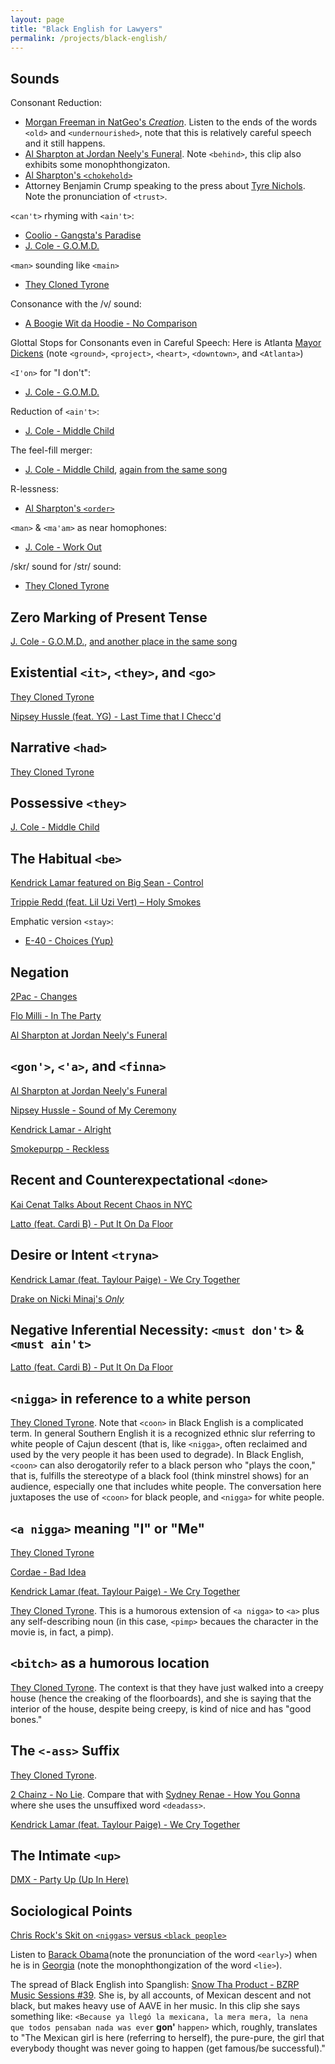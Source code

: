 ```yaml
---
layout: page
title: "Black English for Lawyers" 
permalink: /projects/black-english/
---
```

<base target = "_blank">

## Sounds
Consonant Reduction:
- [Morgan Freeman in NatGeo's _Creation_](assets/audio/7.mp3). Listen to the ends of the words `<old>` and `<undernourished>`, note that this is relatively careful speech and it still happens.
- [Al Sharpton at Jordan Neely's Funeral](assets/audio/11.mp3). Note `<behind>`, this clip also exhibits some monophthongizaton.
- [Al Sharpton's `<chokehold>`](assets/audio/12.mp3)
- Attorney Benjamin Crump speaking to the press about [Tyre Nichols](assets/audio/40.mp3). Note the pronunciation of `<trust>`.


`<can't>` rhyming with `<ain't>`: 
- [Coolio - Gangsta's Paradise](assets/audio/5.mp3)
- [J. Cole - G.O.M.D.](assets/audio/18.mp3)


`<man>` sounding like `<main>`
- [They Cloned Tyrone](assets/audio/48.mp3)


Consonance with the /v/ sound: 
- [A Boogie Wit da Hoodie - No Comparison](assets/audio/3.mp3)


Glottal Stops for Consonants even in Careful Speech: Here is Atlanta [Mayor Dickens](assets/audio/41.mp3) (note `<ground>`, `<project>`, `<heart>`, `<downtown>`, and `<Atlanta>`)


`<I'on>` for "I don't": 
- [J. Cole - G.O.M.D.](assets/audio/17.mp3)


Reduction of `<ain't>`: 
- [J. Cole - Middle Child](assets/audio/20.mp3)


The feel-fill merger: 
- [J. Cole - Middle Child](assets/audio/21.mp3), [again from the same song](assets/audio/22.mp3)


R-lessness: 
- [Al Sharpton's `<order>`](assets/audio/14.mp3)


`<man>` & `<ma'am>` as near homophones: 
- [J. Cole - Work Out](assets/audio/24.mp3)


/skr/ sound for /str/ sound: 
- [They Cloned Tyrone](assets/audio/49.mp3)



## Zero Marking of Present Tense
[J. Cole - G.O.M.D.](assets/audio/18.mp3), [and another place in the same song](assets/audio/19.mp3) 



## Existential `<it>`, `<they>`, and `<go>`
[They Cloned Tyrone](assets/audio/44.mp3)

[Nipsey Hussle (feat. YG) - Last Time that I Checc'd](assets/audio/33.mp3)



## Narrative `<had>`
[They Cloned Tyrone](assets/audio/47.mp3)



## Possessive `<they>`
[J. Cole - Middle Child](assets/audio/23.mp3)



## The Habitual `<be>`
[Kendrick Lamar featured on Big Sean - Control](assets/audio/4.mp3)


[Trippie Redd (feat. Lil Uzi Vert) – Holy Smokes](assets/audio/39.mp3)


Emphatic version `<stay>`: 
- [E-40 - Choices (Yup)](assets/audio/9.mp3)



## Negation
[2Pac - Changes](assets/audio/2.mp3)


[Flo Milli - In The Party](assets/audio/10.mp3)


[Al Sharpton at Jordan Neely's Funeral](assets/audio/13.mp3) 



## `<gon'>`, `<'a>`, and `<finna>`
[Al Sharpton at Jordan Neely's Funeral](assets/audio/15.mp3)


[Nipsey Hussle - Sound of My Ceremony](assets/audio/38.mp3)


[Kendrick Lamar - Alright](assets/audio/26.mp3)


[Smokepurpp - Reckless](assets/audio/36.mp3)



## Recent and Counterexpectational `<done>`
[Kai Cenat Talks About Recent Chaos in NYC](assets/audio/25.mp3)


[Latto (feat. Cardi B) - Put It On Da Floor](assets/audio/29.mp3)



## Desire or Intent `<tryna>`
[Kendrick Lamar (feat. Taylour Paige) - We Cry Together](assets/audio/28.mp3)


[Drake on Nicki Minaj's _Only_](assets/audio/31.mp3)



## Negative Inferential Necessity: `<must don't>` & `<must ain't>`
[Latto (feat. Cardi B) - Put It On Da Floor](assets/audio/30.mp3)



## `<nigga>` in reference to a white person
[They Cloned Tyrone](assets/audio/50.mp3). Note that `<coon>` in Black English is a complicated term. In general Southern English it is a recognized ethnic slur referring to white people of Cajun descent (that is, like `<nigga>`, often reclaimed and used by the very people it has been used to degrade). In Black English, `<coon>` can also derogatorily refer to a black person who "plays the coon," that is, fulfills the stereotype of a black fool (think minstrel shows) for an audience, especially one that includes white people. The conversation here juxtaposes the use of `<coon>` for black people, and `<nigga>` for white people. 



## `<a nigga>` meaning "I" or "Me"
[They Cloned Tyrone](assets/audio/42.mp3)


[Cordae - Bad Idea](assets/audio/6.mp3)


[Kendrick Lamar (feat. Taylour Paige) - We Cry Together](assets/audio/28.mp3)


[They Cloned Tyrone](assets/audio/43.mp3). This is a humorous extension of `<a nigga>` to `<a>` plus any self-describing noun (in this case, `<pimp>` becaues the character in the movie is, in fact, a pimp). 


## `<bitch>` as a humorous location
[They Cloned Tyrone](assets/audio/46.mp3). The context is that they have just walked into a creepy house (hence the creaking of the floorboards), and she is saying that the interior of the house, despite being creepy, is kind of nice and has "good bones."




## The `<-ass>` Suffix
[They Cloned Tyrone](assets/audio/45.mp3).


[2 Chainz - No Lie](assets/audio/1.mp3). Compare that with [Sydney Renae - How You Gonna](assets/audio/16.mp3) where she uses the unsuffixed word `<deadass>`.


[Kendrick Lamar (feat. Taylour Paige) - We Cry Together](assets/audio/27.mp3)



## The Intimate `<up>`
[DMX - Party Up (Up In Here)](assets/audio/8.mp3)



## Sociological Points
[Chris Rock's Skit on `<niggas>` versus `<black people>`](assets/audio/32.mp3)


Listen to [Barack Obama](assets/audio/35.mp3)(note the pronunciation of the word `<early>`) when he is in [Georgia](assets/audio/34.mp3) (note the monophthongization of the word `<lie>`).


The spread of Black English into Spanglish: [Snow Tha Product - BZRP Music Sessions #39](assets/audio/37.mp3). She is, by all accounts, of Mexican descent and not black, but makes heavy use of AAVE in her music. In this clip she says something like: `<Because ya llegó la mexicana, la mera mera, la nena que todos pensaban nada was ever` **gon'** `happen>` which, roughly, translates to "The Mexican girl is here (referring to herself), the pure-pure, the girl that everybody thought was never going to happen (get famous/be successful)." 












